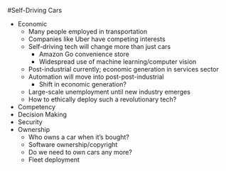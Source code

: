 #Self-Driving Cars
* Economic
    - Many people employed in transportation
    - Companies like Uber have competing interests
    - Self-driving tech will change more than just cars
        - Amazon Go convenience store
        - Widespread use of machine learning/computer vision
    - Post-industrial currently; economic generation in services sector
    - Automation will move into post-post-industrial
        - Shift in economic generation?
    - Large-scale unemployment until new industry emerges
    - How to ethically deploy such a revolutionary tech?
* Competency
* Decision Making
* Security
* Ownership
    - Who owns a car when it’s bought?
    - Software ownership/copyright
    - Do we need to own cars any more?
    - Fleet deployment
